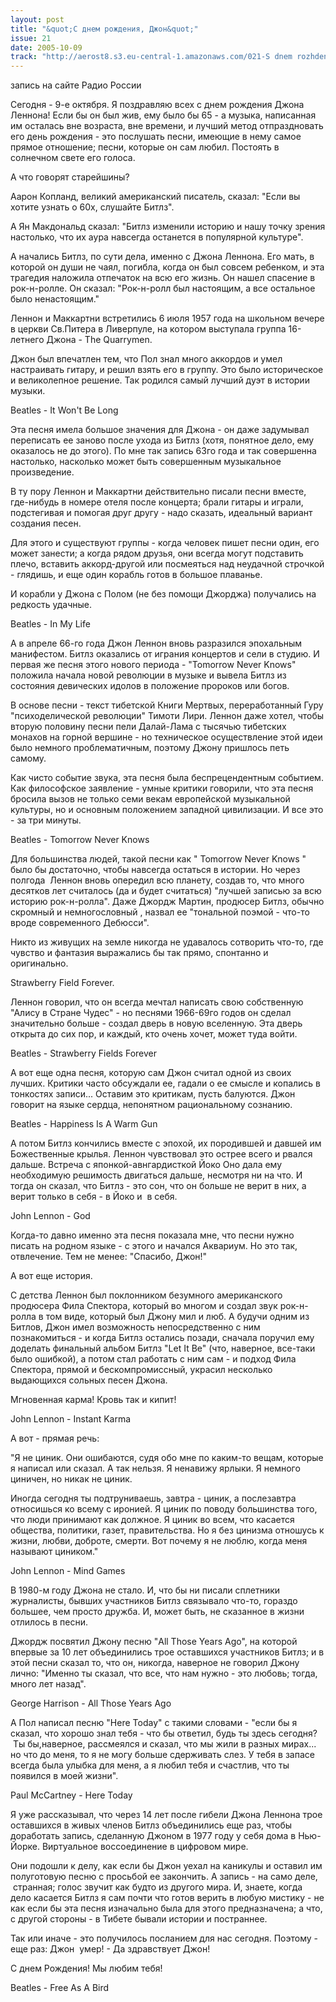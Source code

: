 ```yaml
---
layout: post
title: "&quot;С днем рождения, Джон&quot;"
issue: 21
date: 2005-10-09
track: "http://aerost8.s3.eu-central-1.amazonaws.com/021-S dnem rozhdenija, Dzhon.mp3"
---
```


запись на сайте Радио России

Сегодня - 9-е октября. Я поздравляю всех с днем рождения Джона Леннона! Если бы он был жив, ему было бы 65 - а музыка, написанная им осталась вне возраста, вне времени, и лучший метод отпраздновать его день рождения - это послушать песни, имеющие в нему самое прямое отношение; песни, которые он сам любил. Постоять в солнечном свете его голоса.

А что говорят старейшины?

Аарон Копланд, великий американский писатель, сказал: "Если вы хотите узнать о 60х, слушайте Битлз".

А Ян Макдональд сказал: "Битлз изменили историю и нашу точку зрения настолько, что их аура навсегда останется в популярной культуре".

А начались Битлз, по сути дела, именно с Джона Леннона. Его мать, в которой он души не чаял, погибла, когда он был совсем ребенком, и эта трагедия наложила отпечаток на всю его жизнь. Он нашел спасение в рок-н-ролле. Он сказал: "Рок-н-ролл был настоящим, а все остальное было ненастоящим."

Леннон и Маккартни встретились 6 июля 1957 года на школьном вечере в церкви Св.Питера в Ливерпуле, на котором выступала группа 16-летнего Джона - The Quarrymen.

Джон был впечатлен тем, что Пол знал много аккордов и умел настраивать гитару, и решил взять его в группу. Это было историческое и великолепное решение. Так родился самый лучший дуэт в истории музыки.

Beatles - It Won't Be Long

Эта песня имела большое значения для Джона - он даже задумывал переписать ее заново после ухода из Битлз (хотя, понятное дело, ему оказалось не до этого). По мне так запись 63го года и так совершенна настолько, насколько может быть совершенным музыкальное произведение.

В ту пору Леннон и Маккартни действительно писали песни вместе, где-нибудь в номере отеля после концерта; брали гитары и играли, подстегивая и помогая друг другу - надо сказать, идеальный вариант создания песен.

Для этого и существуют группы - когда человек пишет песни один, его может занести; а когда рядом друзья, они всегда могут подставить плечо, вставить аккорд-другой или посмеяться над неудачной строчкой - глядишь, и еще один корабль готов в большое плаванье.

И корабли у Джона с Полом (не без помощи Джорджа) получались на редкость удачные.

Beatles - In My Life

А в апреле 66-го года Джон Леннон вновь разразился эпохальным манифестом. Битлз оказались от играния концертов и сели в студию. И первая же песня этого нового периода - "Tomorrow Never Knows" положила начала новой революции в музыке и вывела Битлз из состояния девических идолов в положение пророков или богов.

В основе песни - текст тибетской Книги Мертвых, переработанный Гуру "психоделической революции" Тимоти Лири. Леннон даже хотел, чтобы вторую половину песни пели Далай-Лама с тысячью тибетских монахов на горной вершине - но техническое осуществление этой идеи было немного проблематичным, поэтому Джону пришлось петь самому.

Как чисто событие звука, эта песня была беспрецендентным событием. Как философское заявление - умные критики говорили, что эта песня бросила вызов не только семи векам европейской музыкальной культуры, но и основным положением западной цивилизации. И все это - за три минуты.

Beatles - Tomorrow Never Knows

Для большинства людей, такой песни как " Tomorrow Never Knows " было бы достаточно, чтобы навсегда остаться в истории. Но через полгода  Леннон вновь опередил всю планету, создав то, что много десятков лет считалось (да и будет считаться) "лучшей записью за всю историю рок-н-ролла". Даже Джордж Мартин, продюсер Битлз, обычно скромный и немногословный , назвал ее "тональной поэмой - что-то вроде современного Дебюсси".

Никто из живущих на земле никогда не удавалось сотворить что-то, где чувство и фантазия выражались бы так прямо, спонтанно и оригинально.

Strawberry Field Forever.

Леннон говорил, что он всегда мечтал написать свою собственную "Алису в Стране Чудес" - но песнями 1966-69го годов он сделал значительно больше - создал дверь в новую вселенную. Эта дверь открыта до сих пор, и каждый, кто очень хочет, может туда войти.

Beatles - Strawberry Fields Forever

А вот еще одна песня, которую сам Джон считал одной из своих лучших. Критики часто обсуждали ее, гадали о ее смысле и копались в тонкостях записи... Оставим это критикам, пусть балуются. Джон говорит на языке сердца, непонятном рациональному сознанию.

Beatles - Happiness Is A Warm Gun

А потом Битлз кончились вместе с эпохой, их породившей и давшей им Божественные крылья. Леннон чувствовал это острее всего и рвался дальше. Встреча с японкой-авнгардисткой Йоко Оно дала ему необходимую решимость двигаться дальше, несмотря ни на что. И тогда он сказал, что Битлз - это сон, что он больше не верит в них, а верит только в себя - в Йоко и  в себя.

John Lennon - God

Когда-то давно именно эта песня показала мне, что песни нужно писать на родном языке - с этого и начался Аквариум. Но это так, отвлечение. Тем не менее: "Спасибо, Джон!"

А вот еще история.

С детства Леннон был поклонником безумного американского продюсера Фила Спектора, который во многом и создал звук рок-н-ролла в том виде, который был Джону мил и люб. А будучи одним из Битлов, Джон имел возможность непосредственно с ним познакомиться - и когда Битлз остались позади, сначала поручил ему доделать финальный альбом Битлз "Let It Be" (что, наверное, все-таки было ошибкой), а потом стал работать с ним сам - и подход Фила Спектора, прямой и бескомпромиссный, украсил несколько выдающихся сольных песен Джона.

Мгновенная карма! Кровь так и кипит!

John Lennon - Instant Karma

А вот - прямая речь:

"Я не циник. Они ошибаются, судя обо мне по каким-то вещам, которые я написал или сказал. А так нельзя. Я ненавижу ярлыки. Я немного циничен, но никак не циник.

Иногда сегодня ты подтруниваешь, завтра - циник, а послезавтра относишься ко всему с иронией. Я циник по поводу большинства того, что люди принимают как должное. Я циник во всем, что касается общества, политики, газет, правительства. Но я без цинизма отношусь к жизни, любви, доброте, смерти. Вот почему я не люблю, когда меня называют циником."

John Lennon - Mind Games

В 1980-м году Джона не стало. И, что бы ни писали сплетники журналисты, бывших участников Битлз связывало что-то, гораздо большее, чем просто дружба. И, может быть, не сказанное в жизни отлилось в песни.

Джордж посвятил Джону песню "All Those Years Ago", на которой впервые за 10 лет объединились трое оставшихся участников Битлз; и в этой песни сказал то, что он, никогда, наверное не говорил Джону лично: "Именно ты сказал, что все, что нам нужно - это любовь; тогда, много лет назад".

George Harrison - All Those Years Ago

А Пол написал песню "Here Today" с такими словами - "если бы я сказал, что хорошо знал тебя - что бы ответил, будь ты здесь сегодня?  Ты бы,наверное, рассмеялся и сказал, что мы жили в разных мирах... но что до меня, то я не могу больше сдерживать слез. У тебя в запасе всегда была улыбка для меня, а я любил тебя и счастлив, что ты появился в моей жизни".

Paul McCartney - Here Today

Я уже рассказывал, что через 14 лет после гибели Джона Леннона трое оставшихся в живых членов Битлз объединились еще раз, чтобы доработать запись, сделанную Джоном в 1977 году у себя дома в Нью-Йорке. Виртуальное воссоединение в цифровом мире.

Они подошли к делу, как если бы Джон уехал на каникулы и оставил им полуготовую песню с просьбой ее закончить. А запись - на само деле,  странная; голос звучит как будто из другого мира. И, знаете, когда дело касается Битлз я сам почти что готов верить в любую мистику - не как если бы эта песня изначально была для этого предназначена; а что, с другой стороны - в Тибете бывали истории и постраннее.

Так или иначе - это получилось посланием для нас сегодня. Поэтому - еще раз: Джон  умер! - Да здравствует Джон!

С днем Рождения! Мы любим тебя!

Beatles - Free As A Bird
